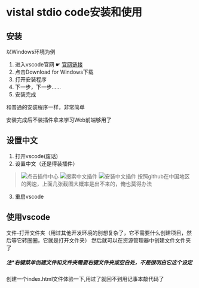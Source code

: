 # vistal stdio code安装和使用
## 安装
以Windows环境为例

1. 进入vscode官网 ☛ [官网链接](https://code.visualstudio.com/)
2. 点击Download for Windows下载
3. 打开安装程序
4. 下一步，下一步……
5. 安装完成

和普通的安装程序一样，非常简单

安装完成后不装插件拿来学习Web前端够用了

## 设置中文
1. 打开vscode(废话)
2. 设置中文（还是得装插件）
>![点击插件中心](../%E6%88%AA%E5%9B%BE/%E7%82%B9%E5%87%BB%E6%8F%92%E4%BB%B6%E4%B8%AD%E5%BF%83.png)
>![搜索中文插件](../%E6%88%AA%E5%9B%BE/%E6%90%9C%E7%B4%A2%E4%B8%AD%E6%96%87%E6%8F%92%E4%BB%B6.png)
>![安装中文插件](../%E6%88%AA%E5%9B%BE/%E5%AE%89%E8%A3%85%E4%B8%AD%E6%96%87%E6%8F%92%E4%BB%B6.png)
>按照github在中国地区的网速，上面几张截图大概率是出不来的，俺也莫得办法
3. 重启vscode

## 使用vscode
文件-打开文件夹（用过其他开发环境的别想复杂了，它不需要什么创建项目，然后等它转圈圈，它就是打开文件夹）
然后就可以在资源管理器中创建文件文件夹了
##### 注*右键菜单创建文件和文件夹需要右键文件夹或空白处，不是很明白它这个设定  
创建一个index.html文件体验一下,用过了就回不到用记事本敲代码了